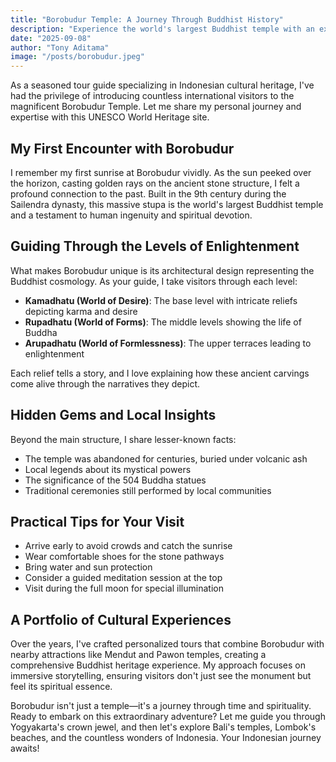 ```yaml
---
title: "Borobudur Temple: A Journey Through Buddhist History"
description: "Experience the world's largest Buddhist temple with an expert tour guide, uncovering ancient mysteries and spiritual enlightenment"
date: "2025-09-08"
author: "Tony Aditama"
image: "/posts/borobudur.jpeg"
---
```


As a seasoned tour guide specializing in Indonesian cultural heritage, I've had the privilege of introducing countless international visitors to the magnificent Borobudur Temple. Let me share my personal journey and expertise with this UNESCO World Heritage site.

## My First Encounter with Borobudur

I remember my first sunrise at Borobudur vividly. As the sun peeked over the horizon, casting golden rays on the ancient stone structure, I felt a profound connection to the past. Built in the 9th century during the Sailendra dynasty, this massive stupa is the world's largest Buddhist temple and a testament to human ingenuity and spiritual devotion.

## Guiding Through the Levels of Enlightenment

What makes Borobudur unique is its architectural design representing the Buddhist cosmology. As your guide, I take visitors through each level:

- **Kamadhatu (World of Desire)**: The base level with intricate reliefs depicting karma and desire
- **Rupadhatu (World of Forms)**: The middle levels showing the life of Buddha
- **Arupadhatu (World of Formlessness)**: The upper terraces leading to enlightenment

Each relief tells a story, and I love explaining how these ancient carvings come alive through the narratives they depict.

## Hidden Gems and Local Insights

Beyond the main structure, I share lesser-known facts:

- The temple was abandoned for centuries, buried under volcanic ash
- Local legends about its mystical powers
- The significance of the 504 Buddha statues
- Traditional ceremonies still performed by local communities

## Practical Tips for Your Visit

- Arrive early to avoid crowds and catch the sunrise
- Wear comfortable shoes for the stone pathways
- Bring water and sun protection
- Consider a guided meditation session at the top
- Visit during the full moon for special illumination

## A Portfolio of Cultural Experiences

Over the years, I've crafted personalized tours that combine Borobudur with nearby attractions like Mendut and Pawon temples, creating a comprehensive Buddhist heritage experience. My approach focuses on immersive storytelling, ensuring visitors don't just see the monument but feel its spiritual essence.

Borobudur isn't just a temple—it's a journey through time and spirituality. Ready to embark on this extraordinary adventure? Let me guide you through Yogyakarta's crown jewel, and then let's explore Bali's temples, Lombok's beaches, and the countless wonders of Indonesia. Your Indonesian journey awaits!

